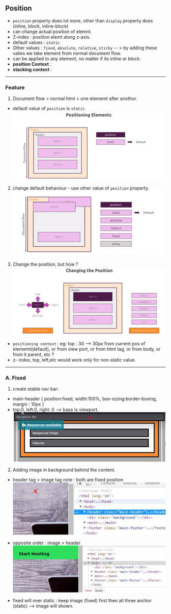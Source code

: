 ## Position
- `position` property does lot more, other than `display` property does (inline, block, inline-block)
- can change actual position of elemnt.
- Z-index : position elemt along z-axis.
- default values : `static`
- Other values : `fixed`, `absolute`, `relative`, `sticky` -- > by adding these valies we take element from normal document flow.
- can be applied to any element, no matter if its inline or block.
- **position Context** : 
- **stacking context** :

***

### Feature
1. Document flow > normal html > one elememt after anothor.
- default value of `position` is `static`. 
![img](https://github.com/lekhrajdinkar/css_html/blob/master/NOTES-CSS/assets/position/1.JPG)

2. change default behaviour - use other value of `position` property.
![img](https://github.com/lekhrajdinkar/css_html/blob/master/NOTES-CSS/assets/position/2.JPG)

3. Change the position, but how ? 
![img](https://github.com/lekhrajdinkar/css_html/blob/master/NOTES-CSS/assets/position/3.JPG)

- `positioning context` : eg: top : 30 --> 30px from current pos of elememt(default), or from view port, or from html tag, or from body, or from it parent, etc ?
- z- index, top, left,etc would work only for non-static value.

***

### A. Fixed
1.  create stable nav bar:
- main-header { position:fixed, width:100%, box-sizing:border-boxing, margin : 10px }
- top:0, left:0, right: 0 --> base is viewport.
![img](https://github.com/lekhrajdinkar/css_html/blob/master/NOTES-CSS/assets/position/4.JPG)

2. Adding image in background behind the content.
- header tag > image tag
note : both are fixed position
![img](https://github.com/lekhrajdinkar/css_html/blob/master/NOTES-CSS/assets/position/5.JPG)
- opposite order : image > header
![img](https://github.com/lekhrajdinkar/css_html/blob/master/NOTES-CSS/assets/position/6.JPG)

- fixed will over static : keep image (fixed) first then  all three anchor (static) --> image will shown.




